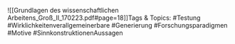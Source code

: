 
![[Grundlagen des wissenschaftlichen Arbeitens_Groß_II_170223.pdf#page=18]]Tags & Topics:
   #Testung
   #Wirklichkeitenverallgemeinerbare
   #Generierung
   #Forschungsparadigmen
   #Motive
   #SinnkonstruktionenAussagen